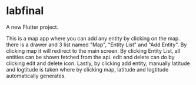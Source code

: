 # labfinal

A new Flutter project.

This is a map app where you can add any entity by clicking on the map. there is  a drawer and 3 list named "Map", "Entity List" and "Add Entity". By clicking map it will redirect to the main screen. By clicking Entity List, all entities can be shown fetched from the api. edit and delete can do by clicking edit and delete icon. Lastly, by clicking add entity, manually latitude and logtitude is taken where by clicking map, latitude and logtitude automatically generates.

